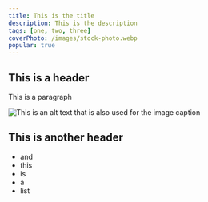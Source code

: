 ```yaml
---
title: This is the title
description: This is the description
tags: [one, two, three]
coverPhoto: /images/stock-photo.webp
popular: true
---
```


## This is a header

This is a paragraph

![This is an alt text that is also used for the image caption](/images/avatar.jpg)

## This is another header

- and
- this
- is
- a
- list
